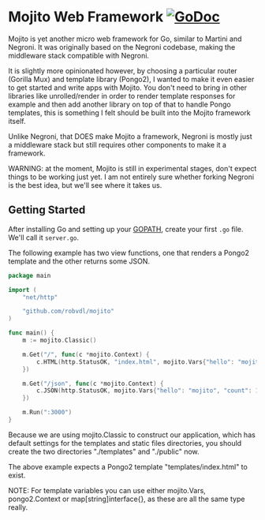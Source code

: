 # Mojito Web Framework [![GoDoc](https://godoc.org/github.com/robvdl/mojito?status.svg)](http://godoc.org/github.com/robvdl/mojito)

Mojito is yet another micro web framework for Go, similar to Martini and
Negroni. It was originally based on the Negroni codebase, making the
middleware stack compatible with Negroni.

It is slightly more opinionated however, by choosing a particular router
(Gorilla Mux) and template library (Pongo2), I wanted to make it even easier
to get started and write apps with Mojito.  You don't need to bring in other
libraries like unrolled/render in order to render template responses for example
and then add another library on top of that to handle Pongo templates, this is
something I felt should be built into the Mojito framework itself.

Unlike Negroni, that DOES make Mojito a framework, Negroni is mostly just
a middleware stack but still requires other components to make it a framework.

WARNING: at the moment, Mojito is still in experimental stages, don't expect
things to be working just yet.  I am not entirely sure whether forking
Negroni is the best idea, but we'll see where it takes us.

## Getting Started

After installing Go and setting up your [GOPATH](http://golang.org/doc/code.html#GOPATH),
create your first `.go` file. We'll call it `server.go`.

The following example has two view functions, one that renders a Pongo2
template and the other returns some JSON.

```go
package main

import (
    "net/http"

    "github.com/robvdl/mojito"
)

func main() {
    m := mojito.Classic()

    m.Get("/", func(c *mojito.Context) {
        c.HTML(http.StatusOK, "index.html", mojito.Vars{"hello": "mojito"})
    })

    m.Get("/json", func(c *mojito.Context) {
        c.JSON(http.StatusOK, mojito.Vars{"hello": "mojito", "count": 10})
    })

    m.Run(":3000")
}
```

Because we are using mojito.Classic to construct our application, which has
default settings for the templates and static files directories, you should
create the two directories "./templates" and "./public" now.

The above example expects a Pongo2 template "templates/index.html" to exist.

NOTE: For template variables you can use either mojito.Vars, pongo2.Context or
map[string]interface{}, as these are all the same type really.
